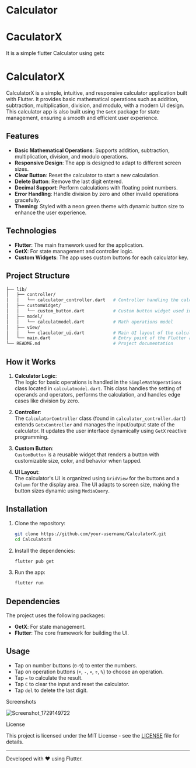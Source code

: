# Calculator
# CaculatorX
It is a simple flutter Calculator using getx
# CalculatorX

CalculatorX is a simple, intuitive, and responsive calculator application built with Flutter. It provides basic mathematical operations such as addition, subtraction, multiplication, division, and modulo, with a modern UI design. This calculator app is also built using the `GetX` package for state management, ensuring a smooth and efficient user experience.

## Features

- **Basic Mathematical Operations**: Supports addition, subtraction, multiplication, division, and modulo operations.
- **Responsive Design**: The app is designed to adapt to different screen sizes.
- **Clear Button**: Reset the calculator to start a new calculation.
- **Delete Button**: Remove the last digit entered.
- **Decimal Support**: Perform calculations with floating point numbers.
- **Error Handling**: Handle division by zero and other invalid operations gracefully.
- **Theming**: Styled with a neon green theme with dynamic button size to enhance the user experience.

## Technologies

- **Flutter**: The main framework used for the application.
- **GetX**: For state management and controller logic.
- **Custom Widgets**: The app uses custom buttons for each calculator key.

## Project Structure

```bash
├── lib/
│   ├── controller/
│   │   └── calculator_controller.dart   # Controller handling the calculator logic
│   ├── customWidget/
│   │   └── custom_button.dart           # Custom button widget used in the UI
│   ├── model/
│   │   └── calculatmodel.dart           # Math operations model
│   ├── view/
│   │   └── claculator_ui.dart           # Main UI layout of the calculator
│   └── main.dart                        # Entry point of the Flutter app
└── README.md                            # Project documentation
```

## How it Works

1. **Calculator Logic**:  
   The logic for basic operations is handled in the `SimpleMathOperations` class located in `calculatmodel.dart`. This class handles the setting of operands and operators, performs the calculation, and handles edge cases like division by zero.

2. **Controller**:  
   The `CalculatorController` class (found in `calculator_controller.dart`) extends `GetxController` and manages the input/output state of the calculator. It updates the user interface dynamically using `GetX` reactive programming.

3. **Custom Button**:  
   `CustomButton` is a reusable widget that renders a button with customizable size, color, and behavior when tapped.

4. **UI Layout**:  
   The calculator's UI is organized using `GridView` for the buttons and a `Column` for the display area. The UI adapts to screen size, making the button sizes dynamic using `MediaQuery`.

## Installation

1. Clone the repository:

   ```bash
   git clone https://github.com/your-username/CalculatorX.git
   cd CalculatorX
   ```

2. Install the dependencies:

   ```bash
   flutter pub get
   ```

3. Run the app:

   ```bash
   flutter run
   ```

## Dependencies

The project uses the following packages:

- **GetX**: For state management.
- **Flutter**: The core framework for building the UI.

## Usage

- Tap on number buttons (`0-9`) to enter the numbers.
- Tap on operation buttons (`+`, `-`, `×`, `÷`, `%`) to choose an operation.
- Tap `=` to calculate the result.
- Tap `C` to clear the input and reset the calculator.
- Tap `del` to delete the last digit.

 Screenshots


![Screenshot_1729149722](https://github.com/user-attachments/assets/bb0e215f-c759-40cb-83db-adcde6fac010)

 License

This project is licensed under the MIT License - see the [LICENSE](LICENSE) file for details.

---

Developed with ❤️ using Flutter.


